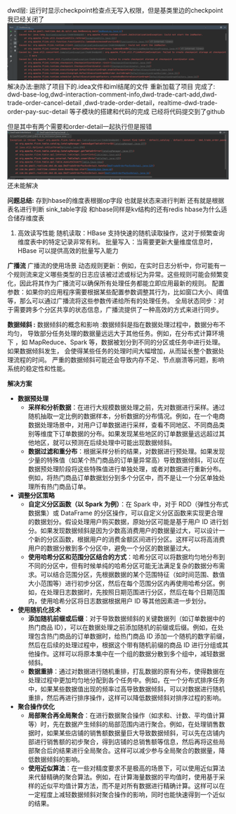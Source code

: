 dwd层:  运行时显示checkpoint检查点无写入权限，但是基类里边的checkpoint我已经关闭了![img.png](img.png)
  解决办法:删除了项目下的.idea文件和iml结尾的文件 重新加载了项目
完成了:
   dwd-base-log,dwd-interaction-comment-info,dwd-trade-cart-add,dwd-trade-order-cancel-detail
,dwd-trade-order-detail，realtime-dwd-trade-order-pay-suc-detail 等子模块的搭建和代码的完成 已经将代码提交到了github

但是其中有两个需要和order-detail一起执行但是报错
![img_1.png](img_1.png)
还未能解决 


**问题总结:**
  存到hbase的维度表根据op字段 也就是状态来进行判断 还有就是根据表名进行判断 sink_table字段
和hbase同样是kv结构的还有redis 
hbase为什么适合储存维度表
1. 高效读写性能
   随机读取：HBase 支持快速的随机读取操作，这对于频繁查询维度表中的特定记录非常有利。
   批量写入：当需要更新大量维度信息时，HBase 可以提供高效的批量写入能力

**广播流**
广播流的使用场景
动态规则更新：例如，在实时日志分析中，你可能有一个规则流来定义哪些类型的日志应该被过滤或标记为异常。这些规则可能会频繁变化，因此将其作为广播流可以确保所有处理任务都能立即应用最新的规则。
配置参数：如果你的应用程序需要根据某些配置参数调整其行为，比如窗口大小、阈值等，那么可以通过广播流将这些参数传递给所有的处理任务。
全局状态同步：对于需要跨多个分区共享的状态信息，广播流提供了一种高效的方式来进行同步。


 **数据倾斜 :**
数据倾斜的概念和影响  :数据倾斜是指在数据处理过程中，数据分布不均匀，
导致部分任务处理的数据量远远大于其他任务。例如，在分布式计算环境下
，如 MapReduce、Spark 等，数据被划分到不同的分区或任务中进行处理。如果数据倾斜发生，
会使得某些任务的处理时间大幅增加，从而延长整个数据处理流程的时间。
严重的数据倾斜可能还会导致内存不足、节点崩溃等问题，影响系统的稳定性和性能。

**解决方案**

- **数据预处理**
    - **采样和分析数据**：在进行大规模数据处理之前，先对数据进行采样。通过随机抽取一定比例的数据样本，分析数据的分布情况。例如，在一个电商数据处理场景中，对用户订单数据进行采样，查看不同地区、不同商品类别等维度下订单数据的分布。如果发现某些地区的订单数据量远远超过其他地区，就可以预测在后续处理中可能出现数据倾斜。
    - **数据过滤和重分布**：根据采样分析的结果，对数据进行预处理。如果发现少量的特殊值（如某个热门商品的订单量异常高）导致数据倾斜，可以在数据预处理阶段将这些特殊值进行单独处理，或者对数据进行重新分布。例如，将热门商品订单数据划分到多个分区中，而不是让一个分区单独处理所有热门商品订单。
- **调整分区策略**
    - **自定义分区函数（以 Spark 为例）**：在 Spark 中，对于 RDD（弹性分布式数据集）或 DataFrame 的分区操作，可以自定义分区函数来实现更合理的数据划分。假设处理用户购买数据，原始分区可能是基于用户 ID 进行划分。如果发现数据倾斜是因为少数高消费用户的数据量过大，可以设计一个新的分区函数，根据用户的消费金额区间进行分区。这样可以将高消费用户的数据分散到多个分区中，避免一个分区的数据量过大。
    - **使用哈希分区和范围分区结合的方式**：哈希分区可以将数据均匀地分布到不同的分区中，但有时候单纯的哈希分区可能无法满足复杂的数据分布需求。可以结合范围分区，先根据数据的某个范围特征（如时间范围、数值大小范围等）进行初步分区，然后在每个范围分区内再使用哈希分区。例如，在处理日志数据时，先按照日期范围进行分区，然后在每个日期范围内，使用哈希分区将日志数据根据用户 ID 等其他因素进一步划分。
- **使用随机化技术**
    - **添加随机前缀或后缀**：对于导致数据倾斜的关键数据列（如订单数据中的热门商品 ID），可以在数据处理之前添加随机的前缀或后缀。例如，在处理包含热门商品的订单数据时，给热门商品 ID 添加一个随机的数字前缀，然后在后续的处理过程中，根据这个带有随机前缀的商品 ID 进行分组或其他操作。这样可以将原本集中在一个组的数据分散到多个组中，减轻数据倾斜。
    - **数据重排**：通过对数据进行随机重排，打乱数据的原有分布，使得数据在处理过程中更加均匀地分配到各个任务中。例如，在一个分布式排序任务中，如果某些数据值出现的频率过高导致数据倾斜，可以对数据进行随机重排，然后再进行排序操作，这样可以降低数据倾斜对排序过程的影响。
- **聚合操作优化**
    - **局部聚合再全局聚合**：在进行数据聚合操作（如求和、计数、平均值计算等）时，先在数据产生倾斜的局部范围内进行聚合。例如，在处理销售数据时，如果某些店铺的销售额数据量巨大导致数据倾斜，可以先在店铺内部进行销售额的初步聚合，得到店铺的总销售额等信息，然后再将这些局部聚合后的结果进行全局聚合。这样可以减少参与全局聚合的数据量，降低数据倾斜的影响。
    - **使用近似算法**：在一些对精度要求不是极高的场景下，可以使用近似算法来代替精确的聚合算法。例如，在计算海量数据的平均值时，使用基于采样的近似平均值计算方法，而不是对所有数据进行精确计算。这样可以在一定程度上减轻数据倾斜对聚合操作的影响，同时也能快速得到一个近似的结果。
